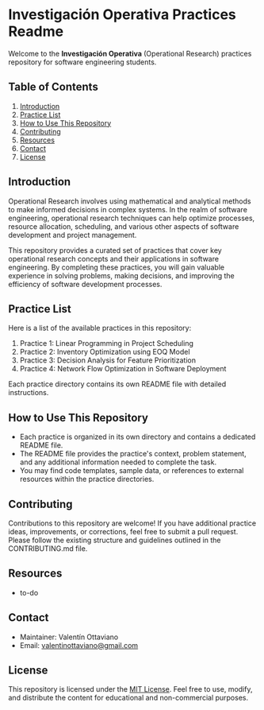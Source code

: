 # Investigación Operativa Practices Readme

Welcome to the **Investigación Operativa** (Operational Research) practices repository for software engineering students. 

## Table of Contents

1. [Introduction](#introduction)
2. [Practice List](#practice-list)
3. [How to Use This Repository](#how-to-use-this-repository)
4. [Contributing](#contributing)
5. [Resources](#resources)
6. [Contact](#contact)
7. [License](#license)

## Introduction

Operational Research involves using mathematical and analytical methods to make informed decisions in complex systems. In the realm of software engineering, operational research techniques can help optimize processes, resource allocation, scheduling, and various other aspects of software development and project management.

This repository provides a curated set of practices that cover key operational research concepts and their applications in software engineering. By completing these practices, you will gain valuable experience in solving problems, making decisions, and improving the efficiency of software development processes.

## Practice List

Here is a list of the available practices in this repository:

1. Practice 1: Linear Programming in Project Scheduling
2. Practice 2: Inventory Optimization using EOQ Model
3. Practice 3: Decision Analysis for Feature Prioritization
4. Practice 4: Network Flow Optimization in Software Deployment

Each practice directory contains its own README file with detailed instructions.

## How to Use This Repository

- Each practice is organized in its own directory and contains a dedicated README file.
- The README file provides the practice's context, problem statement, and any additional information needed to complete the task.
- You may find code templates, sample data, or references to external resources within the practice directories.

## Contributing

Contributions to this repository are welcome! If you have additional practice ideas, improvements, or corrections, feel free to submit a pull request. Please follow the existing structure and guidelines outlined in the CONTRIBUTING.md file.

## Resources

- to-do

## Contact


- Maintainer: Valentín Ottaviano
- Email: valentinottaviano@gmail.com

## License

This repository is licensed under the [MIT License](LICENSE). Feel free to use, modify, and distribute the content for educational and non-commercial purposes.
